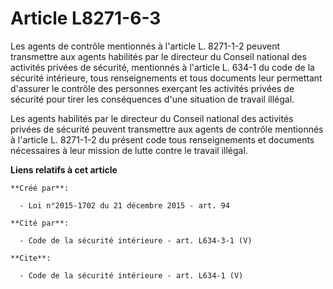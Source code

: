 # Article L8271-6-3

Les agents de contrôle mentionnés à l'article L. 8271-1-2 peuvent transmettre aux agents habilités par le directeur du
Conseil national des activités privées de sécurité, mentionnés à l'article L. 634-1 du code de la sécurité intérieure, tous
renseignements et tous documents leur permettant d'assurer le contrôle des personnes exerçant les activités privées de
sécurité pour tirer les conséquences d'une situation de travail illégal. 

Les agents habilités par le directeur du Conseil national des activités privées de sécurité peuvent transmettre aux agents de
contrôle mentionnés à l'article L. 8271-1-2 du présent code tous renseignements et documents nécessaires à leur mission de
lutte contre le travail illégal.

**Liens relatifs à cet article**

	**Créé par**:

	  - Loi n°2015-1702 du 21 décembre 2015 - art. 94

	**Cité par**:

	  - Code de la sécurité intérieure - art. L634-3-1 (V)

	**Cite**:

	  - Code de la sécurité intérieure - art. L634-1 (V)
